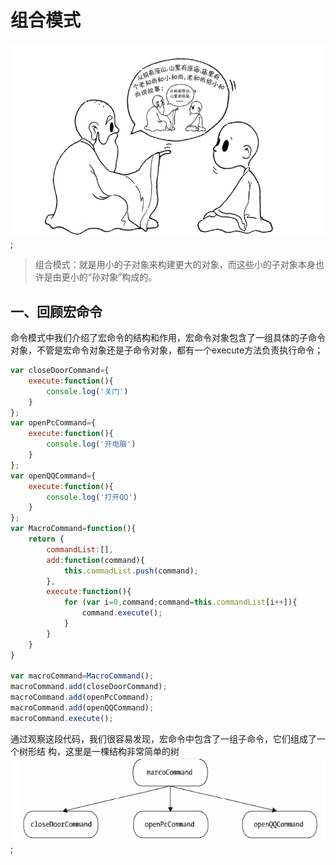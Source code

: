 # 组合模式

![Alt 组合模式](../../static/images/javascript/model/zuhe.png);

> 组合模式：就是用小的子对象来构建更大的对象，而这些小的子对象本身也许是由更小的“孙对象”构成的。

## 一、回顾宏命令
命令模式中我们介绍了宏命令的结构和作用，宏命令对象包含了一组具体的子命令对象，不管是宏命令对象还是子命令对象，都有一个execute方法负责执行命令；

```js
var closeDoorCommand={
    execute:function(){
        console.log('关门')
    }
};
var openPcCommand={
    execute:function(){
        console.log('开电脑')
    }
};
var openQQCommand={
    execute:function(){
        console.log('打开QQ')
    }
};
var MacroCommand=function(){
    return {
        commandList:[],
        add:function(command){
            this.commadList.push(command);
        },
        execute:function(){
            for (var i=0,command;command=this.commandList[i++]){
                command.execute();
            }
        }
    }
}

var macroCommand=MacroCommand();
macroCommand.add(closeDoorCommand);
macroCommand.add(openPcCommand);
macroCommand.add(openQQCommand);
macroCommand.execute();
```
通过观察这段代码，我们很容易发现，宏命令中包含了一组子命令，它们组成了一个树形结
构，这里是一棵结构非常简单的树
![Alt 组合模式](../../static/images/javascript/model/zuhe_1.jpg);
